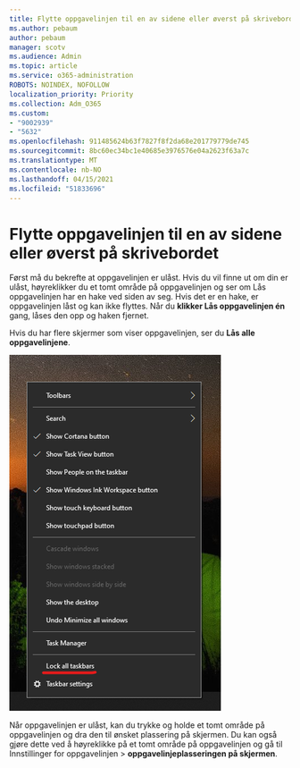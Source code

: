 ```yaml
---
title: Flytte oppgavelinjen til en av sidene eller øverst på skrivebordet
ms.author: pebaum
author: pebaum
manager: scotv
ms.audience: Admin
ms.topic: article
ms.service: o365-administration
ROBOTS: NOINDEX, NOFOLLOW
localization_priority: Priority
ms.collection: Adm_O365
ms.custom:
- "9002939"
- "5632"
ms.openlocfilehash: 911485624b63f7827f8f2da68e201779779de745
ms.sourcegitcommit: 8bc60ec34bc1e40685e3976576e04a2623f63a7c
ms.translationtype: MT
ms.contentlocale: nb-NO
ms.lasthandoff: 04/15/2021
ms.locfileid: "51833696"
---
```

# <a name="move-the-taskbar-to-either-side-or-the-top-of-your-desktop"></a>Flytte oppgavelinjen til en av sidene eller øverst på skrivebordet

Først må du bekrefte at oppgavelinjen er ulåst. Hvis du vil finne ut om din er ulåst, høyreklikker du et tomt område på oppgavelinjen og ser om Lås oppgavelinjen har en hake ved siden av seg.  Hvis det er en hake, er oppgavelinjen låst og kan ikke flyttes. Når du **klikker Lås oppgavelinjen én** gang, låses den opp og haken fjernet.

Hvis du har flere skjermer som viser oppgavelinjen, ser du **Lås alle oppgavelinjene**.

![Lås alle oppgavelinjene](media/lock-all-taskbars.png)

Når oppgavelinjen er ulåst, kan du trykke og holde et tomt område på oppgavelinjen og dra den til ønsket plassering på skjermen. Du kan også gjøre dette ved å høyreklikke på et tomt område på oppgavelinjen og gå til Innstillinger for oppgavelinjen > **[](ms-settings:taskbar?activationSource=GetHelp) oppgavelinjeplasseringen på skjermen**.
